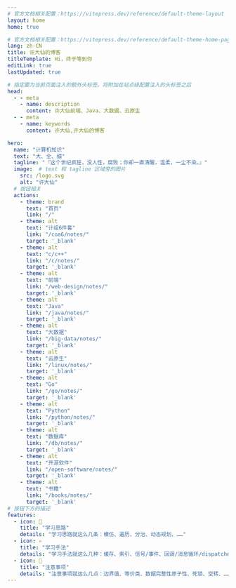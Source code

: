 ```yaml
---
# 官方文档相关配置：https://vitepress.dev/reference/default-theme-layout
layout: home
home: true

# 官方文档相关配置：https://vitepress.dev/reference/default-theme-home-page
lang: zh-CN
title: 许大仙的博客
titleTemplate: Hi，终于等到你
editLink: true
lastUpdated: true

# 指定要为当前页面注入的额外头标签。将附加在站点级配置注入的头标签之后
head:
  - - meta
    - name: description
      content: 许大仙前端、Java、大数据、云原生
  - - meta
    - name: keywords
      content: 许大仙,许大仙的博客

hero:
  name: "计算机知识"
  text: "大、全、细"
  tagline: "『这个世纪疯狂，没人性，腐败；你却一直清醒，温柔，一尘不染。』"
  image:  # text 和 tagline 区域旁的图片
    src: /logo.svg
    alt: "许大仙"
  # 按钮相关
  actions:
    - theme: brand
      text: "首页"
      link: "/" 
    - theme: alt
      text: "计组6件套"
      link: "/coa6/notes/" 
      target: '_blank' 
    - theme: alt
      text: "c/c++"
      link: "/c/notes/"
      target: '_blank'            
    - theme: alt
      text: "前端"
      link: "/web-design/notes/"
      target: '_blank'
    - theme: alt
      text: "Java"
      link: "/java/notes/"
      target: '_blank'
    - theme: alt
      text: "大数据"
      link: "/big-data/notes/"
      target: '_blank'
    - theme: alt
      text: "云原生"
      link: "/linux/notes/"
      target: '_blank'
    - theme: alt
      text: "Go"
      link: "/go/notes/"
      target: '_blank'  
    - theme: alt
      text: "Python"
      link: "/python/notes/"
      target: '_blank'
    - theme: alt
      text: "数据库"
      link: "/db/notes/"
      target: '_blank'                 
    - theme: alt
      text: "开源软件"
      link: "/open-software/notes/"
      target: '_blank'                     
    - theme: alt
      text: "书籍"
      link: "/books/notes/"
      target: '_blank' 
# 按钮下方的描述
features:
  - icon: 🧠
    title: "学习思路"
    details: "学习思路就这么几条：模仿、遍历、分治、动态规划、……"
  - icon: ✍️
    title: "学习手法"
    details: "学习手法就这么几种：缓存、索引、信号/事件、回调/消息循环/dispatcher、……"
  - icon: 🚨
    title: "注意事项"
    details: "注意事项就这么几点：边界值、等价类、数据完整性原子性、死锁、空转、……"
---
```


<confetti />
<HomeUnderline />



